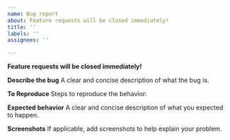 ```yaml
---
name: Bug report
about: Feature requests will be closed immediately!
title: ''
labels: ''
assignees: ''

---
```


**Feature requests will be closed immediately!**

**Describe the bug**
A clear and concise description of what the bug is.

**To Reproduce**
Steps to reproduce the behavior:

**Expected behavior**
A clear and concise description of what you expected to happen.

**Screenshots**
If applicable, add screenshots to help explain your problem.
